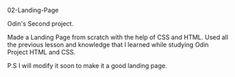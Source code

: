 02-Landing-Page

Odin's Second project.

Made a Landing Page from scratch with the help of CSS and HTML.
Used all the previous lesson and knowledge that I learned while studying Odin Project HTML and CSS.

P.S
I will modify it soon to make it a good landing page.